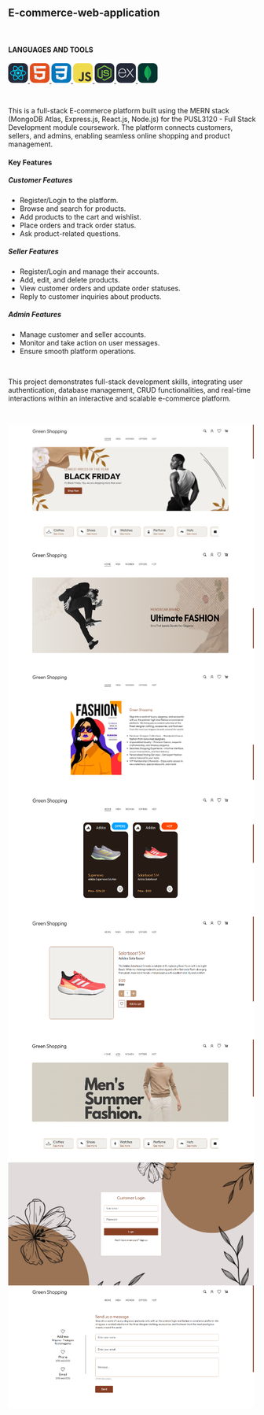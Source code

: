 <h2 align="left">E-commerce-web-application</h2><br/>

<h4 align="left">LANGUAGES AND TOOLS</h4>
<p align="left"> 
<a href="https://reactjs.org/" target="_blank" rel="noreferrer"> <img src="Readme_img/React-Dark.svg" alt="react" width="40" height="40"/> </a>
<a href="https://www.w3.org/html/" target="_blank" rel="noreferrer"> <img src="Readme_img/HTML.svg" alt="html5" width="40" height="40"/> </a>
<a href="https://www.w3schools.com/css/" target="_blank" rel="noreferrer"> <img src="Readme_img/CSS.svg" alt="css3" width="40" height="40"/> </a>
<a href="https://developer.mozilla.org/en-US/docs/Web/JavaScript" target="_blank" rel="noreferrer"> <img src="Readme_img/JavaScript.svg" alt="javascript" width="40" height="40"/> </a>
<a href="https://nodejs.org" target="_blank" rel="noreferrer"> <img src="Readme_img/NodeJS-Dark.svg" alt="nodejs" width="40" height="40"/> </a>
<a href="https://expressjs.com" target="_blank" rel="noreferrer"> <img src="Readme_img/ExpressJS-Dark.svg" alt="express" width="40" height="40"/> </a>
<a href="https://www.mongodb.com/" target="_blank" rel="noreferrer"> <img src="Readme_img/MongoDB.svg" alt="mongodb" width="40" height="40"/> </a>
</p><br/>

<p align="left">This is a full-stack E-commerce platform built using the MERN stack (MongoDB Atlas, Express.js, React.js, Node.js) for the PUSL3120 - Full Stack Development module coursework. The platform connects customers, sellers, and admins, enabling seamless online shopping and product management.</p>

<h4 align="left">Key Features </h4>

<h5 align="left">Customer Features </h5>
<ul align="left">
  <li>Register/Login to the platform.</li>
  <li>Browse and search for products.</li>
  <li>Add products to the cart and wishlist.</li>
  <li>Place orders and track order status.</li>
  <li>Ask product-related questions.</li>
</ul>

<h5 align="left">Seller Features </h5>
<ul align="left">
  <li>Register/Login and manage their accounts.</li>
  <li>Add, edit, and delete products.</li>
  <li>View customer orders and update order statuses.</li>
  <li>Reply to customer inquiries about products.</li>
</ul>

<h5 align="left">Admin Features </h5>
<ul align="left">
  <li>Manage customer and seller accounts.</li>
  <li>Monitor and take action on user messages.</li>
<li>Ensure smooth platform operations.</li>
</ul>

<br/>

<p align="left">This project demonstrates full-stack development skills, integrating user authentication, database management, CRUD functionalities, and real-time interactions within an interactive and scalable e-commerce platform.</p><br/>

<img src="Readme_img/ss_1.png" alt="ss" width="500" height="250"  align="left"/><br/>
<img src="Readme_img/ss_2.png" alt="ss" width="500" height="250"  align="left"/><br/>
<img src="Readme_img/ss_3.png" alt="ss" width="500" height="250"  align="left"/><br/>
<img src="Readme_img/ss_4.png" alt="ss" width="500" height="250"  align="left"/><br/>
<img src="Readme_img/ss_5.png" alt="ss" width="500" height="250"  align="left"/><br/>
<img src="Readme_img/ss_6.png" alt="ss" width="500" height="250"  align="left"/><br/>
<img src="Readme_img/ss_7.png" alt="ss" width="500" height="250"  align="left"/><br/>
<img src="Readme_img/ss_8.png" alt="ss" width="500" height="250"  align="left"/>
